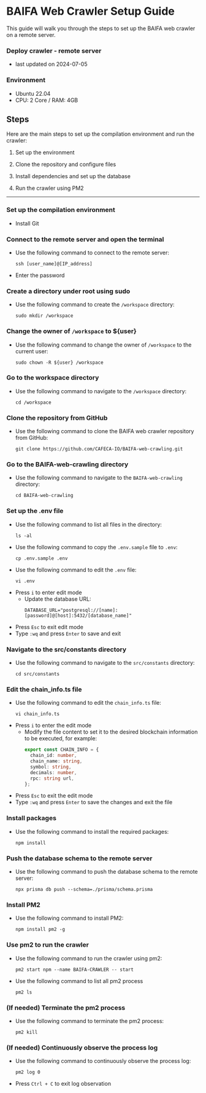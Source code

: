 # BAIFA Web Crawler Setup Guide
This guide will walk you through the steps to set up the BAIFA web crawler on a remote server.

### Deploy crawler - remote server
- last updated on 2024-07-05

### Environment
- Ubuntu 22.04
- CPU: 2 Core / RAM: 4GB

## Steps
Here are the main steps to set up the compilation environment and run the crawler:

1. Set up the environment

2. Clone the repository and configure files

3. Install dependencies and set up the database

4. Run the crawler using PM2

-----
###  Set up the compilation environment
- Install Git

### Connect to the remote server and open the terminal
- Use the following command to connect to the remote server:
  ```
  ssh [user_name]@[IP_address]
  ```
- Enter the password

### Create a directory under root using sudo
- Use the following command to create the `/workspace` directory:
  ```
  sudo mkdir /workspace
  ```

### Change the owner of `/workspace` to ${user}
- Use the following command to change the owner of `/workspace` to the current user:
  ```
  sudo chown -R ${user} /workspace
  ```

### Go to the workspace directory
- Use the following command to navigate to the `/workspace` directory:
  ```
  cd /workspace
  ```

### Clone the repository from GitHub
- Use the following command to clone the BAIFA web crawler repository from GitHub:
  ```
  git clone https://github.com/CAFECA-IO/BAIFA-web-crawling.git
  ```

### Go to the BAIFA-web-crawling directory
- Use the following command to navigate to the `BAIFA-web-crawling` directory:
  ```
  cd BAIFA-web-crawling
  ```

### Set up the .env file
- Use the following command to list all files in the directory:
  ```
  ls -al
  ```
- Use the following command to copy the `.env.sample` file to `.env`:
  ```
  cp .env.sample .env
  ```
- Use the following command to edit the `.env` file:
  ```
  vi .env
  ```
- Press `i` to enter edit mode
  - Update the database URL:
    ```
    DATABASE_URL="postgresql://[name]:[password]@[host]:5432/[database_name]"
    ```
- Press `Esc` to exit edit mode
- Type `:wq` and press `Enter` to save and exit

### Navigate to the src/constants directory
- Use the following command to navigate to the `src/constants` directory:
  ```
  cd src/constants
  ```

### Edit the chain_info.ts file
- Use the following command to edit the `chain_info.ts` file:
  ```
  vi chain_info.ts
  ```
- Press `i` to enter the edit mode
  - Modify the file content to set it to the desired blockchain information to be executed, for example:
    ```typescript
    export const CHAIN_INFO = {
      chain_id: number,
      chain_name: string,
      symbol: string,
      decimals: number,
      rpc: string url,
    };
    ```
- Press `Esc` to exit the edit mode
- Type `:wq` and press `Enter` to save the changes and exit the file

### Install packages
- Use the following command to install the required packages:
  ```
  npm install
  ```

### Push the database schema to the remote server
- Use the following command to push the database schema to the remote server:
  ```
  npx prisma db push --schema=./prisma/schema.prisma
  ```

### Install PM2 
- Use the following command to install PM2:
  ```
  npm install pm2 -g
  ```

### Use pm2 to run the crawler
- Use the following command to run the crawler using pm2:
  ```
  pm2 start npm --name BAIFA-CRAWLER -- start
  ```
- Use the following command to list all pm2 process
  ```
  pm2 ls
  ```

### (If needed) Terminate the pm2 process
- Use the following command to terminate the pm2 process:
  ```
  pm2 kill
  ```

### (If needed) Continuously observe the process log
- Use the following command to continuously observe the process log:
  ```
  pm2 log 0
  ```
- Press `Ctrl + C` to exit log observation

